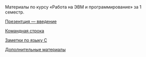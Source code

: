 Материалы по курсу «Работа на ЭВМ и программирование» за 1 семестр.

[Презентция — введение](presentations/01-Introduction.html)

[Командная строка](command-line)

[Заметки по языку C](c-basics)

[Дополнительные материалы](additional)
